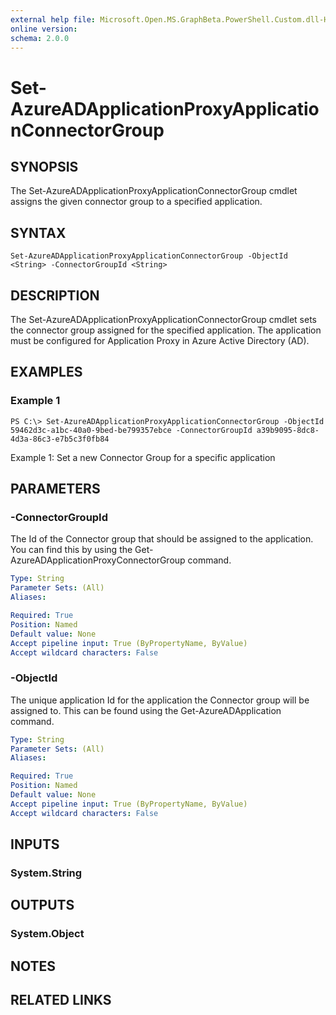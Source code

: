 ```yaml
---
external help file: Microsoft.Open.MS.GraphBeta.PowerShell.Custom.dll-Help.xml
online version: 
schema: 2.0.0
---
```


# Set-AzureADApplicationProxyApplicationConnectorGroup

## SYNOPSIS
The Set-AzureADApplicationProxyApplicationConnectorGroup cmdlet assigns the given connector group to a specified application. 

## SYNTAX

```
Set-AzureADApplicationProxyApplicationConnectorGroup -ObjectId <String> -ConnectorGroupId <String>
```

## DESCRIPTION
The Set-AzureADApplicationProxyApplicationConnectorGroup cmdlet sets the connector group assigned for the specified application. The application must be configured for Application Proxy in Azure Active Directory (AD). 

## EXAMPLES

### Example 1
```
PS C:\> Set-AzureADApplicationProxyApplicationConnectorGroup -ObjectId 59462d3c-a1bc-40a0-9bed-be799357ebce -ConnectorGroupId a39b9095-8dc8-4d3a-86c3-e7b5c3f0fb84 

```
Example 1: Set a new Connector Group for a specific application

## PARAMETERS

### -ConnectorGroupId
The Id of the Connector group that should be assigned to the application. You can find this by using the Get-AzureADApplicationProxyConnectorGroup command.

```yaml
Type: String
Parameter Sets: (All)
Aliases: 

Required: True
Position: Named
Default value: None
Accept pipeline input: True (ByPropertyName, ByValue)
Accept wildcard characters: False
```

### -ObjectId
The unique application Id for the application the Connector group will be assigned to. This can be found using the Get-AzureADApplication command.

```yaml
Type: String
Parameter Sets: (All)
Aliases: 

Required: True
Position: Named
Default value: None
Accept pipeline input: True (ByPropertyName, ByValue)
Accept wildcard characters: False
```

## INPUTS

### System.String


## OUTPUTS

### System.Object

## NOTES

## RELATED LINKS

